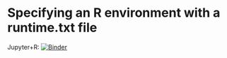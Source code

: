 # Specifying an R environment with a runtime.txt file

Jupyter+R: [![Binder](http://mybinder.org/badge.svg)](http://beta.mybinder.org/v2/gh//bentut/bdac-grad/master?filepath=index.ipynb)
